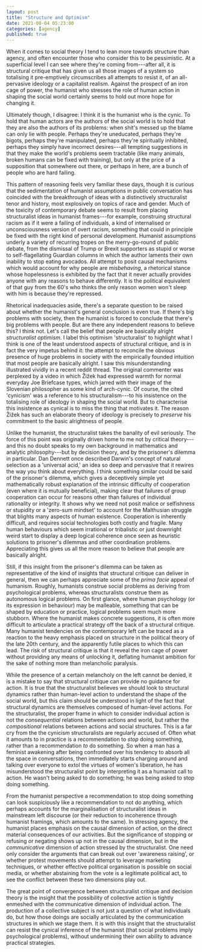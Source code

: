 ```yaml
---
layout: post
title: "Structure and Optimism"
date: 2021-08-04 05:23:00
categories: [agency]
published: true
---
```


When it comes to social theory I tend to lean more towards structure than agency, and often encounter those who consider this to be pessimistic. At a superficial level I can see where they're coming from---after all, it is structural critique that has given us all those images of a system so totalising it pre-emptively circumscribes all attempts to resist it, of an all-pervasive ideology or a capitalist realism. Against the prospect of an iron cage of power, the humanist who stresses the role of human action in shaping the social world certainly seems to hold out more hope for changing it.

<!--more-->

Ultimately though, I disagree: I think it is the humanist who is the cynic. To hold that human actors are the authors of the social world is to hold that they are also the authors of its problems: when shit's messed up the blame can only lie with people. Perhaps they're uneducated, perhaps they're bigots, perhaps they're manipulated, perhaps they're spiritually inhibited, perhaps they simply have incorrect desires---all tempting suggestions in that they make the world's problems seem tractable (like many animals, broken humans can be fixed with training), but only at the price of a supposition that somewhere out there, or perhaps in here, are a bunch of people who are hard failing.

This pattern of reasoning feels very familiar these days, though it is curious that the sedimentation of humanist assumptions in public conversation has coincided with the breakthrough of ideas with a distinctively structuralist tenor and history, most explosively on topics of race and gender. Much of the toxicity of contemporary debate seems to result from placing structuralist ideas in humanist frames---for example, construing structural racism as if it were a failing of individuals, a kind of internalised or unconsciousness version of overt racism, something that could in principle be fixed with the right kind of personal development. Humanist assumptions underly a variety of recurring tropes on the merry-go-round of public debate, from the dismissal of Trump or Brexit supporters as stupid or worse to self-flagellating Guardian columns in which the author laments their own inability to stop eating avocados. All attempt to posit causal mechanisms which would account for why people are _misbehaving_, a rhetorical stance whose hopelessness is exhibited by the fact that it never actually provides anyone with any reasons to behave differently. It is the political equivalent of that guy from the 60's who thinks the only reason women won't sleep with him is because they're repressed.

Rhetorical inadequacies aside, there's a separate question to be raised about whether the humanist's general conclusion is even true. If there's big problems with society, then the humanist is forced to conclude that there's big problems with people. But are there any independent reasons to believe this? I think not. Let's call the belief that people are basically alright _structuralist optimism_. I label this optimism 'structuralist' to highlight what I think is one of the least understood aspects of structural critique, and is in fact the very impetus behind it: the attempt to reconcile the obvious presence of huge problems in society with the empirically founded intuition that most people are basically alright. I saw this misunderstanding illustrated vividly in a recent reddit thread. The original commenter was perplexed by a video in which Žižek had expressed warmth for normal everyday Joe Briefcase types, which jarred with their image of the Slovenian philosopher as some kind of arch-cynic. Of course, the cited 'cynicism' was a reference to his structuralism---to his insistence on the totalising role of ideology in shaping the social world. But to characterise this insistence as cynical is to miss the thing that motivates it. The reason Žižek has such an elaborate theory of ideology is precisely to _preserve_ his commitment to the basic alrightness of people.

Unlike the humanist, the structuralist takes the banality of evil seriously. The force of this point was originally driven home to me not by critical theory---and this no doubt speaks to my own background in mathematics and analytic philosophy---but by decision theory, and by the prisoner's dilemma in particular. Dan Dennett once described Darwin's concept of natural selection as a 'universal acid,' an idea so deep and pervasive that it rewires the way you think about everything. I think something similar could be said of the prisoner's dilemma, which gives a deceptively simple yet mathematically robust explanation of the intrinsic difficulty of cooperation (even where it is mutually beneficial), making clear that failures of group cooperation can occur for reasons other than failures of individual rationality or integrity. It shows why we need not posit malice or selfishness or stupidity or a 'zero-sum mindset' to account for the Malthusian struggle that blights many aspects of human existence. Cooperation is inherently difficult, and requires social technologies both costly and fragile. Many human behaviours which seem irrational or tribalistic or just downright weird start to display a deep logical coherence once seen as heuristic solutions to prisoner's dilemmas and other coordination problems. Appreciating this gives us all the more reason to believe that people are basically alright.

Still, if this insight from the prisoner's dilemma can be taken as representative of the kind of insights that structural critique can deliver in general, then we can perhaps appreciate some of the _prima facie_ appeal of humanism. Roughly, humanists construe social problems as deriving from psychological problems, whereas structuralists construe them as autonomous logical problems. On first glance, where human psychology (or its expression in behaviour) may be malleable, something that can be shaped by education or practice, logical problems seem much more stubborn. Where the humanist makes concrete suggestions, it is often more difficult to articulate a practical strategy off the back of a structural critique. Many humanist tendencies on the contemporary left can be traced as a reaction to the heavy emphasis placed on structure in the political theory of the late 20th century, and the apparently futile places to which this can lead. The risk of structural critique is that it reveal the iron cage of power without providing any means of unlocking it, deflating humanist ambition for the sake of nothing more than melancholic paralysis.

While the presence of a certain melancholy on the left cannot be denied, it is a mistake to say that structural critique can provide no guidance for action. It is true that the structuralist believes we should look to structural dynamics rather than human-level action to understand the shape of the social world, but this claim should be understood in light of the fact that structural dynamics are themselves composed of human-level actions. For the structuralist, the proper frame in which to consider individual action is not the _consequential_ relations between actions and world, but rather the _compositional_ relations between actions and social structures. This is a far cry from the the cynicism structuralists are regularly accused of. Often what it amounts to in practice is a recommendation to _stop_ doing something, rather than a recommendation _to_ do something. So when a man has a feminist awakening after being confronted over his tendency to absorb all the space in conversations, then immediately starts charging around and talking over everyone to extol the virtues of women's liberation, he has misunderstood the structuralist point by interpreting it as a humanist call to action. He wasn't being asked to do something; he was being asked to stop doing something.

From the humanist perspective a recommendation to stop doing something can look suspiciously like a recommendation to not do anything, which perhaps accounts for the marginalisation of structuralist ideas in mainstream left discourse (or their reduction to incoherence through humanist framings, which amounts to the same). In stressing agency, the humanist places emphasis on the causal dimension of action, on the direct material consequences of our activities. But the significance of stopping or refusing or negating shows up not in the causal dimension, but in the _communicative_ dimension of action stressed by the structuralist. One need only consider the arguments that can break out over 'awareness raising', or whether protest movements should attempt to leverage marketing techniques, or whether effective political organisation is possible on social media, or whether abstaining from the vote is a legitimate political act, to see the conflict between these two dimensions play out.

The great point of convergence between structuralist critique and decision theory is the insight that the possibility of collective action is tightly enmeshed with the communicative dimension of individual action. The production of a collective subject is not just a question of what individuals do, but how those doings are socially articulated by the communication structures in which we stage them. It is with this insight that the structuralist can resist the cynical inference of the humanist (that social problems imply psychological problems), without undermining their own ability to advance practical strategies.




<!-- ## References
{% bibliography --cited %} -->
